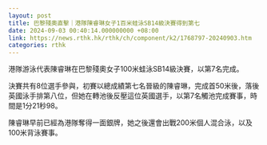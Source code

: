 ```yaml
---
layout: post
title: 巴黎殘奧直擊｜港隊陳睿琳女子1百米蛙泳SB14級決賽得到第七
date: 2024-09-03 00:40:14.000000000 +08:00
link: https://news.rthk.hk/rthk/ch/component/k2/1768797-20240903.htm
categories: rthk
---
```


港隊游泳代表陳睿琳在巴黎殘奧女子100米蛙泳SB14級決賽，以第7名完成。

決賽共有8位選手參與，初賽以總成績第七名晉級的陳睿琳，完成首50米後，落後英國泳手排第八位，但她在轉池後反壓這位英國選手，以第7名觸池完成賽事，時間是1分21秒98。

陳睿琳早前已經為港隊奪得一面銀牌，她之後還會出戰200米個人混合泳，以及100米背泳賽事。
